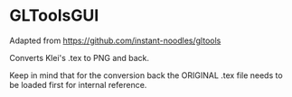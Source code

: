 # GLToolsGUI
Adapted from https://github.com/instant-noodles/gltools

Converts Klei's .tex to PNG and back.

Keep in mind that for the conversion back the ORIGINAL .tex file needs to be loaded first for internal reference.
